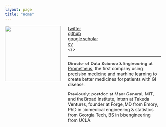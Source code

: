 ```yaml
---
layout: page 
title: "Home"
---
```


<div style="float:left;margin:0 20px 1000px 0">
   <img align="left" src="assets/erik_compressed.jpg" width="180">
</div>

<i class='fa fa-twitter fa-fw'></i>  [twitter](https://twitter.com/erikrtn) <br>
<i class='fa fa-github fa-fw'></i>  [github](https://github.com/erikr) <br>
<i class='fa fa-graduation-cap fa-fw'></i>  [google scholar](https://scholar.google.com/citations?hl=en&user=APy8nq4AAAAJ&view_op=list_works&sortby=pubdate) <br>
<i class='fa fa-file-text fa-fw'></i>  [cv](https://erikreinertsen.com/assets/erikreinertsen_cv.pdf) <br>
<i class='fa fa-envelope fa-fw'></i> <a id="email"></> <br> 

<script>
var email_address = "erikrtn" + "@" + "gmail"; email_address += ".com";
$("#email").attr("href", "mailto:" + email_address).html("email");
</script>

---

Director of Data Science & Engineering at [Prometheus](https://www.prometheusbiosciences.com), the first company using precision medicine and machine learning to create better medicines for patients with GI disease.

Previously: postdoc at Mass General, MIT, and the Broad Institute, intern at Takeda Ventures, founder at Forge, MD from Emory, PhD in biomedical engineering & statistics from Georgia Tech, BS in bioengineering from UCLA.
